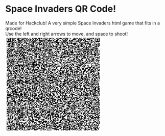 # Space Invaders QR Code!
Made for Hackclub!
A very simple Space Invaders html game that fits in a qrcode!  
Use the left and right arrows to move, and space to shoot!  
![alt text](https://github.com/devxiexie/SpaceInvadersQRCode/blob/main/QRcode.png?raw=true)
